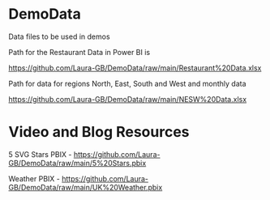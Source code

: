 # DemoData
Data files to be used in demos

Path for the Restaurant Data in Power BI is 

https://github.com/Laura-GB/DemoData/raw/main/Restaurant%20Data.xlsx

Path for data for regions North, East, South and West and monthly data

https://github.com/Laura-GB/DemoData/raw/main/NESW%20Data.xlsx

# Video and Blog Resources

5 SVG Stars PBIX - https://github.com/Laura-GB/DemoData/raw/main/5%20Stars.pbix

Weather PBIX - https://github.com/Laura-GB/DemoData/raw/main/UK%20Weather.pbix
